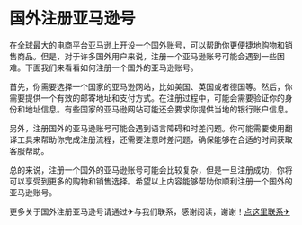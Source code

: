 # 国外注册亚马逊号

在全球最大的电商平台亚马逊上开设一个国外账号，可以帮助你更便捷地购物和销售商品。但是，对于许多国外用户来说，注册一个亚马逊账号可能会遇到一些困难。下面我们来看看如何注册一个国外的亚马逊账号。

首先，你需要选择一个国家的亚马逊网站，比如美国、英国或者德国等。然后，你需要提供一个有效的邮寄地址和支付方式。在注册过程中，可能会需要验证你的身份和地址信息。有些国家的亚马逊网站可能还会要求你提供当地的银行账户信息。

另外，注册国外的亚马逊账号可能会遇到语言障碍和时差问题。你可能需要使用翻译工具来帮助你完成注册流程，还需要注意时差问题，确保能够在合适的时间获取客服帮助。

总的来说，注册一个国外的亚马逊账号可能会比较复杂，但是一旦注册成功，你将可以享受到更多的购物和销售选择。希望以上内容能够帮助你顺利注册一个国外的亚马逊账号。

更多关于国外注册亚马逊号请通过✈与我们联系，感谢阅读，谢谢！[点这里联系✈](https://abc.k02.cc)